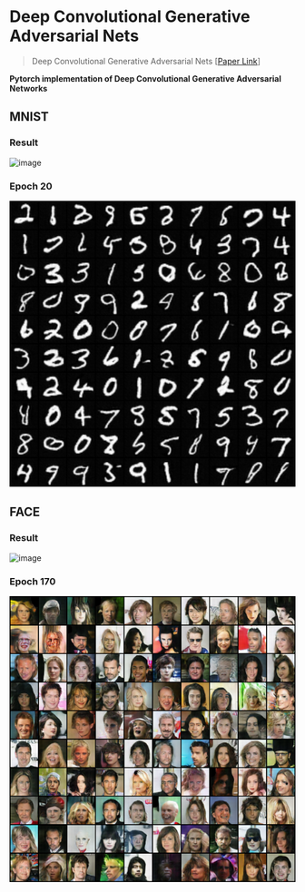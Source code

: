 # Deep Convolutional Generative Adversarial Nets

> Deep Convolutional Generative Adversarial Nets   [[Paper Link](https://arxiv.org/pdf/1511.06434.pdf)]

**Pytorch implementation of Deep Convolutional Generative Adversarial Networks**

## MNIST
### Result
![image](result/result_mnist.gif)

### Epoch 20
![image](result/result_mnist.png)

## FACE
### Result
![image](result/result.gif)

### Epoch 170
![image](result/result.png)
